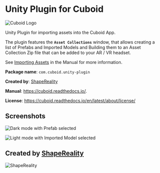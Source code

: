 # Unity Plugin for Cuboid

![Cuboid Logo](https://github.com/ShapeReality/com.cuboid.unity-plugin/assets/16051555/45a7c27e-9654-4f47-8c98-a410432f8656)

Unity Plugin for importing assets into the Cuboid App. 

The plugin features the **`Asset Collections`** window, that allows creating a list of Prefabs and Imported Models and Building them to an Asset Collection Zip file that can be added to your AR / VR headset. 

See [Importing Assets](https://cuboid.readthedocs.io/en/latest/sections/importing/) in the Manual for more information. 

**Package name**: `com.cuboid.unity-plugin`

**Created by**: [ShapeReality](https://shapereality.io/)

**Manual**: https://cuboid.readthedocs.io/.

**License**: https://cuboid.readthedocs.io/en/latest/about/license/

## Screenshots

![Dark mode with Prefab selected](https://github.com/ShapeReality/com.cuboid.unity-plugin/assets/16051555/72583eaf-1b85-4a7a-abc9-d70afd6642e3)

![Light mode with Imported Model selected](https://github.com/ShapeReality/com.cuboid.unity-plugin/assets/16051555/53e3c28e-0e4c-44fd-a863-9490a82920d5)

## Created by [ShapeReality](https://shapereality.io)

![ShapeReality](https://github.com/ShapeReality/com.cuboid.unity-plugin/assets/16051555/1748e14d-edac-45d1-b40f-fc595f5185cb)
